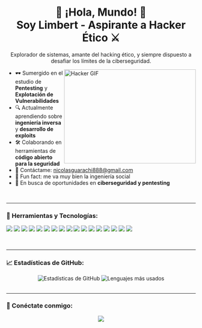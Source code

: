 <!--
**UsopKing7/UsopKing7** es un repositorio especial porque su `README.md` (este archivo) aparece en tu perfil de GitHub.
-->

<h1 align="center">👾 ¡Hola, Mundo! 👾 <br> Soy Limbert - Aspirante a Hacker Ético ⚔️</h1>

<p align="center">
    Explorador de sistemas, amante del hacking ético, y siempre dispuesto a desafiar los límites de la ciberseguridad.
</p>

<img align="right" alt="Hacker GIF" src="https://media.giphy.com/media/2zeji2UedvZzvIZ45N/giphy.gif" width="350" height="250" />

- 🕶️ Sumergido en el estudio de **Pentesting** y **Explotación de Vulnerabilidades**
- 🔍 Actualmente aprendiendo sobre **ingeniería inversa** y **desarrollo de exploits**
- 🛠️ Colaborando en herramientas de **código abierto para la seguridad**
- 💌 Contáctame: nicolasguarachi888@gmail.com
- 🎹 Fun fact: me va muy bien la ingeniería social 
- 💼 En busca de oportunidades en **ciberseguridad y pentesting**

<br>

---

### 🧰 Herramientas y Tecnologías:

<p align="left">
    <a href="https://www.kali.org/" target="_blank"><img src="https://img.icons8.com/color/48/000000/kali-linux.png"/></a>
    <a href="https://archlinux.org/" target="_blank"><img src="https://img.icons8.com/color/48/000000/arch-linux.png"/></a>
    <a href="https://www.linux.org/" target="_blank"><img src="https://img.icons8.com/color/48/000000/linux.png"/></a>
    <a href="https://nmap.org/" target="_blank"><img src="https://img.icons8.com/color/48/000000/nmap.png"/></a>
    <a href="https://wpscan.com/" target="_blank"><img src="https://img.icons8.com/color/48/000000/wordpress.png"/></a>
    <a href="https://github.com/vanhauser-thc/thc-hydra" target="_blank"><img src="https://img.icons8.com/external-flaticons-flat-flat-icons/48/000000/external-hydra-coding-and-programming-flaticons-flat-flat-icons.png"/></a>
    <a href="https://www.openwall.com/john/" target="_blank"><img src="https://img.icons8.com/external-wanicon-flat-wanicon/48/000000/external-password-protection-wanicon-flat-wanicon.png"/></a>
    <a href="https://www.wireshark.org/" target="_blank"><img src="https://img.icons8.com/dusk/48/000000/wireshark.png"/></a>
    <a href="https://netcat.sourceforge.net/" target="_blank"><img src="https://img.icons8.com/ios/48/000000/network.png"/></a>
    <a href="https://portswigger.net/burp" target="_blank"><img src="https://img.icons8.com/dusk/48/000000/burpsuite.png"/></a>
    <a href="https://www.metasploit.com/" target="_blank"><img src="https://img.icons8.com/color/48/000000/metasploit.png"/></a>
    <a href="https://www.python.org" target="_blank"><img src="https://img.icons8.com/color/48/000000/python.png"/></a>
    <a href="https://www.gnu.org/software/bash/" target="_blank"><img src="https://img.icons8.com/color/48/000000/console.png"/></a>
    <a href="https://www.w3.org/html/" target="_blank"><img src="https://img.icons8.com/color/48/000000/html-5.png"/></a>
    <a href="https://www.w3.org/Style/CSS/Overview.en.html" target="_blank"><img src="https://img.icons8.com/color/48/000000/css3.png"/></a>
    <a href="https://www.java.com/" target="_blank"><img src="https://img.icons8.com/color/48/000000/java-coffee-cup-logo.png"/></a>
    <a href="https://en.wikipedia.org/wiki/C%2B%2B" target="_blank"><img src="https://img.icons8.com/color/48/000000/c-plus-plus-logo.png"/></a>
</p>

<br>

---

### 📈 Estadísticas de GitHub:

<div align="center">
    <img src="https://github-readme-stats.vercel.app/api?username=UsopKing7&show_icons=true&theme=radical" alt="Estadísticas de GitHub" />
    <img src="https://github-readme-stats.vercel.app/api/top-langs/?username=UsopKing7&layout=compact&theme=radical" alt="Lenguajes más usados" />
</div>

<br>

---

### 🔗 Conéctate conmigo:

<div align="center">
    <a href="https://www.linkedin.com/in/limbertusername/"><img src="https://img.icons8.com/color/48/000000/linkedin.png"/></a>
</div>
